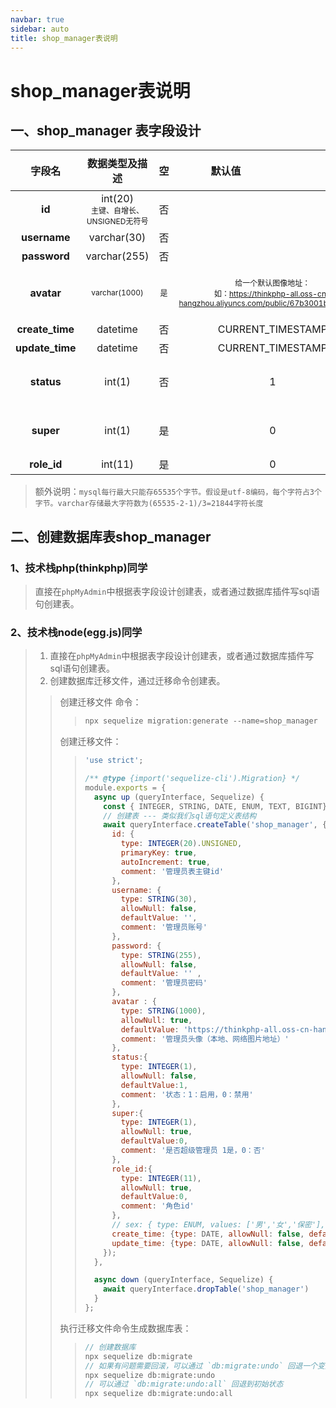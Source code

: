 ```yaml
---
navbar: true
sidebar: auto
title: shop_manager表说明
---
```


# shop_manager表说明
## 一、shop_manager 表字段设计
| 字段名  |  数据类型及描述    |   空    | <p style="width:150px;">默认值 </p>  | <p style="width:100px;">字段含义 </p>     |
| :---:   | :---:      |  :---:    | :---:       |        :---:                             |
| <b>id </b>            | <span>int(20) </span><br/> <span style="font-size:12px">主键、自增长、UNSIGNED无符号 </span>    |    否      |            |         主键id                               |
| <b>username </b>      | varchar(30) |     否    |              |   管理员账号                          |
| <b>password </b>      | varchar(255) |  否    |                |   管理员密码                          |
| <b>avatar </b>      | <span style="font-size:12px">varchar(1000) </span>|    <span style="font-size:12px"> 是  </span>  |    <p> <span style="font-size:12px">给一个默认图像地址：</span><br/><span style="font-size:12px">如：https://thinkphp-all.oss-cn-hangzhou.aliyuncs.com/public/67b3001b2aedd.png</span>  </p>                                  |  <span style="font-size:12px"> 管理员头像（本地、网络图片地址）  </span>         |
| <b> create_time </b>  | datetime  |    否    |      CURRENT_TIMESTAMP	   |   数据创建时间                         |
| <b> update_time </b>  | datetime  |      否  |        CURRENT_TIMESTAMP	|   数据更新时间                         |
| <b> status </b>  | int(1)  |    否    |        1	 |   管理员可用状态：0禁用1启用                         |
| <b> 	super </b>  | int(1)  |   是    |      0	 |   是否是超级管理员：0否1是          |
| <b> role_id </b>  | int(11)  |   是    |      0	 |   角色id                         |
> 额外说明：`mysql每行最大只能存65535个字节。假设是utf-8编码，每个字符占3个字节。varchar存储最大字符数为(65535-2-1)/3=21844字符长度`

## 二、创建数据库表shop_manager
### 1、技术栈php(thinkphp)同学
> 直接在`phpMyAdmin`中根据表字段设计创建表，或者通过数据库插件写sql语句创建表。

### 2、技术栈node(egg.js)同学
> 1. 直接在`phpMyAdmin`中根据表字段设计创建表，或者通过数据库插件写sql语句创建表。
> 2. 创建数据库迁移文件，通过迁移命令创建表。
>> 创建迁移文件 命令：
>>> ```js
>>> npx sequelize migration:generate --name=shop_manager
>>> ```
>> 创建迁移文件：
>>> ```js
>>> 'use strict';
>>> 
>>> /** @type {import('sequelize-cli').Migration} */
>>> module.exports = {
>>>   async up (queryInterface, Sequelize) {
>>>     const { INTEGER, STRING, DATE, ENUM, TEXT, BIGINT} = Sequelize;
>>>     // 创建表 --- 类似我们sql语句定义表结构
>>>     await queryInterface.createTable('shop_manager', {
>>>       id: { 
>>>         type: INTEGER(20).UNSIGNED, 
>>>         primaryKey: true, 
>>>         autoIncrement: true,
>>>         comment: '管理员表主键id'
>>>       },
>>>       username: { 
>>>         type: STRING(30), 
>>>         allowNull: false, 
>>>         defaultValue: '', 
>>>         comment: '管理员账号'
>>>       },
>>>       password: { 
>>>         type: STRING(255), 
>>>         allowNull: false, 
>>>         defaultValue: '' , 
>>>         comment: '管理员密码'
>>>       },
>>>       avatar : { 
>>>         type: STRING(1000), 
>>>         allowNull: true, 
>>>         defaultValue: 'https://thinkphp-all.oss-cn-hangzhou.aliyuncs.com/public/67b3001b2aedd.png', 
>>>         comment: '管理员头像（本地、网络图片地址）' 
>>>       },
>>>       status:{
>>>         type: INTEGER(1),
>>>         allowNull: false, 
>>>         defaultValue:1,
>>>         comment: '状态：1：启用，0：禁用'
>>>       },
>>>       super:{
>>>         type: INTEGER(1),
>>>         allowNull: true, 
>>>         defaultValue:0,
>>>         comment: '是否超级管理员 1是，0：否'
>>>       },
>>>       role_id:{
>>>         type: INTEGER(11),
>>>         allowNull: true, 
>>>         defaultValue:0,
>>>         comment: '角色id'
>>>       },
>>>       // sex: { type: ENUM, values: ['男','女','保密'], allowNull: true, defaultValue: '保密', comment: '留言用户性别'},
>>>       create_time: {type: DATE, allowNull: false, defaultValue:Sequelize.fn('NOW')},
>>>       update_time: {type: DATE, allowNull: false, defaultValue:Sequelize.fn('NOW')}
>>>     });
>>>   },
>>> 
>>>   async down (queryInterface, Sequelize) {
>>>     await queryInterface.dropTable('shop_manager')
>>>   }
>>> };
>>> 
>>> ```
>> 执行迁移文件命令生成数据库表：
>>> ```js
>>> // 创建数据库
>>> npx sequelize db:migrate
>>> // 如果有问题需要回滚，可以通过 `db:migrate:undo` 回退一个变更
>>> npx sequelize db:migrate:undo
>>> // 可以通过 `db:migrate:undo:all` 回退到初始状态
>>> npx sequelize db:migrate:undo:all
>>> ```
